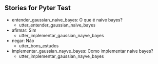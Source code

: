 ## Stories for Pyter Test
* entender_gaussian_naive_bayes: O que é naive bayes?
	 - utter_entender_gaussian_naive_bayes
* afirmar: Sim
	 - utter_implementar_gaussian_nayve_bayes
* negar: Não
	 - utter_bons_estudos
* implementar_gaussian_nayve_bayes: Como implementar naive bayes?
	 - utter_implementar_gaussian_nayve_bayes
